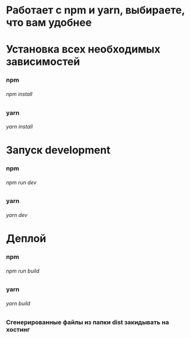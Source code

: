 # Работает с npm и yarn, выбираете, что вам удобнее

# Установка всех необходимых зависимостей

### npm

###### npm install

### yarn

###### yarn install

# Запуск development

### npm

###### npm run dev

### yarn

###### yarn dev

# Деплой

### npm

###### npm run build

### yarn

###### yarn build

### Сгенерированные файлы из папки dist закидывать на хостинг
